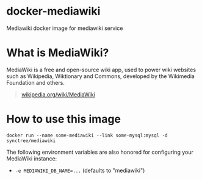 # docker-mediawiki
Mediawiki docker image for mediawiki service

# What is MediaWiki?

MediaWiki is a free and open-source wiki app, used to power wiki websites such
as Wikipedia, Wiktionary and Commons, developed by the Wikimedia Foundation and
others.

> [wikipedia.org/wiki/MediaWiki](https://en.wikipedia.org/wiki/MediaWiki)

# How to use this image

    docker run --name some-mediawiki --link some-mysql:mysql -d synctree/mediawiki

The following environment variables are also honored for configuring your
MediaWiki instance:

 - `-e MEDIAWIKI_DB_NAME=...` (defaults to "mediawiki")
